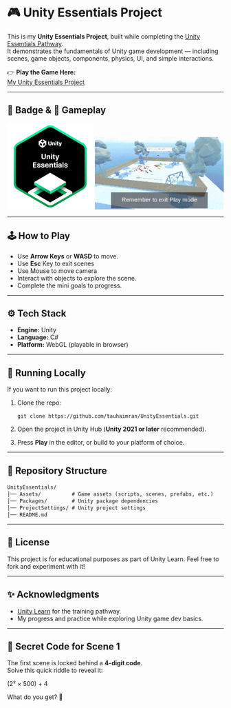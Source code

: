 # 🎮 Unity Essentials Project

This is my **Unity Essentials Project**, built while completing the [Unity Essentials Pathway](https://learn.unity.com/pathway/unity-essentials).  
It demonstrates the fundamentals of Unity game development — including scenes, game objects, components, physics, UI, and simple interactions.

👉 **Play the Game Here:**  
[My Unity Essentials Project](https://play.unity.com/en/games/e208e8b9-a11f-42c1-931c-be41abeea700/my-unityessentialsproject)

---

## 📸 Badge & 🎥 Gameplay

<p float="left">
  <img src="pics/unity-essentials-pathway.png" alt="Unity Essentials Badge" width="200"/>
  <img src="vids/gameplay.gif" alt="Gameplay" width="300" />
</p>

---

## 🕹️ How to Play
- Use **Arrow Keys** or **WASD** to move.
- Use **Esc** Key to exit scenes
- Use Mouse to move camera
- Interact with objects to explore the scene.  
- Complete the mini goals to progress. 

---

## ⚙️ Tech Stack
- **Engine:** Unity  
- **Language:** C#  
- **Platform:** WebGL (playable in browser)  

---

## 🚀 Running Locally
If you want to run this project locally:  
1. Clone the repo:  
   ```
   git clone https://github.com/tauhaimran/UnityEssentials.git
   ```

2. Open the project in Unity Hub (**Unity 2021 or later** recommended).
3. Press **Play** in the editor, or build to your platform of choice.

---

## 📂 Repository Structure

```
UnityEssentials/
│── Assets/          # Game assets (scripts, scenes, prefabs, etc.)
│── Packages/        # Unity package dependencies
│── ProjectSettings/ # Unity project settings
│── README.md
```

---

## 📜 License

This project is for educational purposes as part of Unity Learn.
Feel free to fork and experiment with it!

---

## ✨ Acknowledgments

* [Unity Learn](https://learn.unity.com/) for the training pathway.
* My progress and practice while exploring Unity game dev basics.

---

## 🔢 Secret Code for Scene 1

The first scene is locked behind a **4-digit code**.  
Solve this quick riddle to reveal it:

(2² × 500) + 4


What do you get? 👀  

